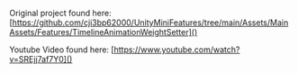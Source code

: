 Original project found here:  [https://github.com/cji3bp62000/UnityMiniFeatures/tree/main/Assets/MainAssets/Features/TimelineAnimationWeightSetter]()  
  
Youtube Video found here: [https://www.youtube.com/watch?v=SREjj7af7Y0]()
